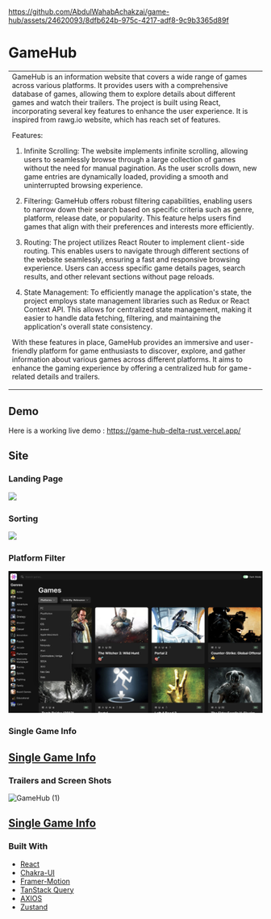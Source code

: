 
https://github.com/AbdulWahabAchakzai/game-hub/assets/24620093/8dfb624b-975c-4217-adf8-9c9b3365d89f
# GameHub

<table>
<tr>
<td>
GameHub is an information website that covers a wide range of games across various platforms. It provides users with a comprehensive database of games, allowing them to explore details about different games and watch their trailers. The project is built using React, incorporating several key features to enhance the user experience. It is inspired from rawg.io website, which has reach set of features.

Features:

1. Infinite Scrolling: The website implements infinite scrolling, allowing users to seamlessly browse through a large collection of games without the need for manual pagination. As the user scrolls down, new game entries are dynamically loaded, providing a smooth and uninterrupted browsing experience.

2. Filtering: GameHub offers robust filtering capabilities, enabling users to narrow down their search based on specific criteria such as genre, platform, release date, or popularity. This feature helps users find games that align with their preferences and interests more efficiently.

3. Routing: The project utilizes React Router to implement client-side routing. This enables users to navigate through different sections of the website seamlessly, ensuring a fast and responsive browsing experience. Users can access specific game details pages, search results, and other relevant sections without page reloads.

4. State Management: To efficiently manage the application's state, the project employs state management libraries such as Redux or React Context API. This allows for centralized state management, making it easier to handle data fetching, filtering, and maintaining the application's overall state consistency.

With these features in place, GameHub provides an immersive and user-friendly platform for game enthusiasts to discover, explore, and gather information about various games across different platforms. It aims to enhance the gaming experience by offering a centralized hub for game-related details and trailers.

</td>
</tr>
</table>

## Demo

Here is a working live demo : https://game-hub-delta-rust.vercel.app/

## Site

### Landing Page

![](./src/assets/game-hub.png)

### Sorting

![](./src/assets/game-hub-sorting.png)

### Platform Filter

![](./src/assets/game-hub-platform-filter.png)

### Single Game Info

## [Single Game Info](./src/assets/gameInfo.png)

### Trailers and Screen Shots

![GameHub (1)](https://github.com/AbdulWahabAchakzai/game-hub/assets/24620093/c8941f54-0123-421a-9b78-9e37ca8376ce)




## [Single Game Info](./src/assets/gameHub-gameTrailer.gif)

### Built With

- [React](https://react.dev/)
- [Chakra-UI](https://chakra-ui.com/)
- [Framer-Motion](https://www.framer.com/motion/)
- [TanStack Query](https://tanstack.com/query/latest)
- [AXIOS](https://axios-http.com/docs/intro)
- [Zustand](https://docs.pmnd.rs/zustand/getting-started/introduction)



